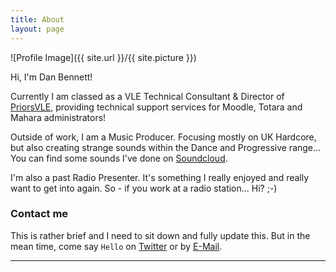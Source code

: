 ```yaml
---
title: About
layout: page
---
```

![Profile Image]({{ site.url }}/{{ site.picture }})

Hi, I'm Dan Bennett!

Currently I am classed as a VLE Technical Consultant & Director of [PriorsVLE](https://www.priorsvle.net), providing technical support services for Moodle, Totara and Mahara administrators!

Outside of work, I am a Music Producer. Focusing mostly on UK Hardcore, but also creating strange sounds within the Dance and Progressive range...
You can find some sounds I've done on [Soundcloud](https://soundcloud.com/danbennettuk).

I'm also a past Radio Presenter. It's something I really enjoyed and really want to get into again. So - if you work at a radio station... Hi? ;-)

### Contact me

This is rather brief and I need to sit down and fully update this. But in the mean time, come say `Hello` on [Twitter] or by [E-Mail].

---

[Twitter]: http://twitter.com/danbennett
[E-Mail]: mailto:dan@danbennett.me
